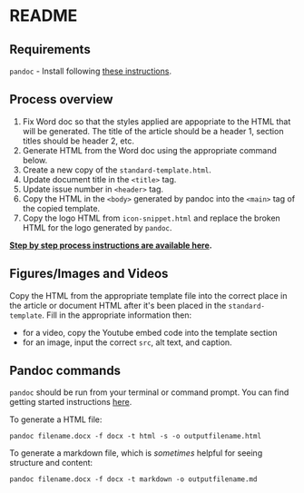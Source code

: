 # README

## Requirements

`pandoc` - Install following [these instructions](https://pandoc.org/installing.html).

## Process overview

1. Fix Word doc so that the styles applied are appopriate to the HTML that will be generated. The title of the article should be a header 1, section titles should be header 2, etc.
2. Generate HTML from the Word doc using the appropriate command below.
3. Create a new copy of the `standard-template.html`.
4. Update document title in the `<title>` tag.
5. Update issue number in `<header>` tag.
6. Copy the HTML in the `<body>` generated by pandoc into the `<main>` tag of the copied template.
7. Copy the logo HTML from `icon-snippet.html` and replace the broken HTML for the logo generated by `pandoc`.

**[Step by step process instructions are available here](https://github.com/openknowledgecenter/mm-ojs/blob/main/step_by_step.md).**

## Figures/Images and Videos

Copy the HTML from the appropriate template file into the correct place in the article or document HTML after it's been placed in the `standard-template`. Fill in the appropriate information then:

- for a video, copy the Youtube embed code into the template section
- for an image, input the correct `src`, alt text, and caption.

## Pandoc commands

`pandoc` should be run from your terminal or command prompt. You can find getting started instructions [here](https://pandoc.org/getting-started.html).

To generate a HTML file:

`pandoc filename.docx -f docx -t html -s -o outputfilename.html`

To generate a markdown file, which is _sometimes_ helpful for seeing structure and content:

`pandoc filename.docx -f docx -t markdown -o outputfilename.md`

